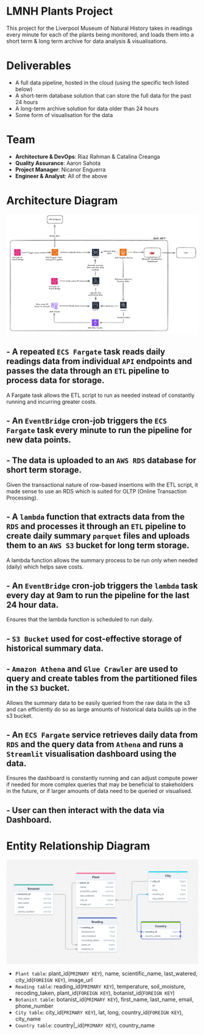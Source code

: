 # LMNH Plants Project

This project for the Liverpool Museum of Natural History takes in readings every minute
for each of the plants being monitored, and loads them into a short term & long term archive
for data analysis & visualisations.

# Deliverables
- A full data pipeline, hosted in the cloud (using the specific tech listed below)
- A short-term database solution that can store the full data for the past 24 hours
- A long-term archive solution for data older than 24 hours
- Some form of visualisation for the data


# Team
- **Architecture & DevOps**: Riaz Rahman & Catalina Creanga
- **Quality Assurance**: Aaron Sahota
- **Project Manager**: Nicanor Enguerra
- **Engineer & Analyst**: All of the above

# Architecture Diagram
![alt text](images/architecture_diagram.png)

## - A repeated `ECS Fargate` task reads daily readings data from individual `API` endpoints and passes the data through an `ETL` pipeline to process data for storage.

A Fargate task allows the ETL script to run as needed instead of constantly running and incurring greater costs.

## - An `EventBridge` cron-job triggers the `ECS Fargate` task every minute to run the pipeline for new data points.

## - The data is uploaded to an `AWS RDS` database for short term storage.

Given the transactional nature of row-based insertions with the ETL script, it made sense to use an RDS which is suited for OLTP (Online Transaction Processing).

## - A `lambda` function that extracts data from the `RDS` and processes it through an `ETL` pipeline to create daily summary `parquet` files and uploads them to an `AWS S3` bucket for long term storage.

A lambda function allows the summary process to be run only when needed (daily) which helps save costs.

## - An `EventBridge` cron-job triggers the `lambda` task every day at 9am to run the pipeline for the last 24 hour data.

Ensures that the lambda function is scheduled to run daily.

## - `S3 Bucket` used for cost-effective storage of historical summary data.

## - `Amazon Athena` and `Glue Crawler` are used to query and create tables from the partitioned files in the `S3` bucket.

Allows the summary data to be easily queried from the raw data in the s3 and can efficiently do so as large amounts of historical data builds up in the s3 bucket.

## - An `ECS Fargate` service retrieves daily data from `RDS` and the query data from `Athena` and runs a `Streamlit` visualisation dashboard using the data.

Ensures the dashboard is constantly running and can adjust compute power if needed for more complex queries that may be beneficial to stakeholders in the future, or if larger amounts of data need to be queried or visualised.

## - User can then interact with the data via Dashboard.

# Entity Relationship Diagram
![alt text](images/ERD.png)
- `Plant table`: plant_id(`PRIMARY KEY`), name, scientific_name, last_watered, city_id(`FOREIGN KEY`), image_url
- `Reading table`: reading_id(`PRIMARY KEY`), temperature, soil_moisture, recoding_taken, plant_id(`FOREIGN KEY`), botanist_id(`FOREIGN KEY`)
- `Botanist table`: botanist_id(`PRIMARY KEY`), first_name, last_name, email, phone_number
- `City table`: city_id(`PRIMARY KEY`), lat, long, country_id(`FOREIGN KEY`), city_name
- `Country table`: country|_id(`PRIMARY KEY`), country_name